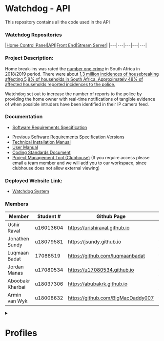 # Watchdog - API

This repository contains all the code used in the API

### Watchdog Repositories
|[Home Control Panel](https://github.com/COS301-SE-2020/Watchdog)|[API](https://github.com/COS301-SE-2020/Watchdog-API)|[Front End](https://github.com/COS301-SE-2020/Watchdog-FrontEnd)|[Stream Server](hhttps://github.com/COS301-SE-2020/Watchdog-Stream-Server)|
|---|---|---|---|---|

### Project Description:

Home break-ins was rated the [number one crime]( http://www.statssa.gov.za/publications/P0341/P03412018.pdf) in South Africa in 2018/2019 period. There were about [1,3 million incidences of housebreaking affecting 5,8% of households in South Africa. Approximately 48% of affected households reported incidences to the police.](http://www.statssa.gov.za/?p=12614)

Watchdog set out to increase the number of reports to the police by providing the home owner with real-time notifications of tangible evidence of when possible intruders have been identified in their IP camera feed.

### Documentation

* [Software Requirements Specification](https://drive.google.com/file/d/1D6Jx3BDj6xvC9bDXCHUg7lry4IerSvTl/view)

- [Previous Software Requirements Specification Versions](https://drive.google.com/drive/folders/1g7gR9nS8uDv7q-Nas4mgqkys7NiExaZ3?usp=sharing)
- [Technical Installation Manual](https://drive.google.com/file/d/1RbIdqNwSCoAh9eayC3P642kQt1qZFQ-0/view?usp=sharing)
- [User Manual](https://drive.google.com/file/d/1FnLfaTkhfTK44cwfXVDfh9R2VatEGOh5/view?usp=sharing)
- [Coding Standards Document](https://drive.google.com/file/d/1X4IsmHWHwBjvmg1aaUua1HiC6rs6w5pO/view?usp=sharing)
- [Project Management Tool (Clubhouse)](https://app.clubhouse.io/lynksolutions/stories) (If you require access please email a team member and we will add you to our workspace, since clubhouse does not allow external viewing)


### Deployed Website Link:
- [Watchdog System](https://lynksolutions.watchdog.thematthew.me)

### Members

|Member|Student #|Github Page|LinkedIn|
|------|---------|----|--------|
|Ushir Raval|u16013604|<https://urishiraval.github.io>| <https://www.linkedin.com/in/unraval/>|
|Jonathen Sundy|u18079581|<https://jsundy.github.io>|<https://www.linkedin.com/in/jonathen-sundy-79b33b168/>|
|Luqmaan Badat|17088519|<https://github.com/luqmaanbadat>|<https://www.linkedin.com/in/luqmaan-badat/>|
|Jordan Manas|u17080534|<https://u17080534.github.io>|<https://www.linkedin.com/in/jordan-manas-b822651aa/>|
|Aboobakr Kharbai|u18037306|<https://abubakrk.github.io>|<https://www.linkedin.com/in/aboobacker-kharbai-7a94961a9/>|
|Armin van Wyk|u18008632|<https://github.com/BigMacDaddy007>|<https://www.linkedin.com/in/armin-van-wyk-b714931a9/>|


<details>
<summary>
<h1>Profiles</h1>
</summary>

##### Ushir Raval

My exposure varies greatly from desktop applications to web based technologies, all in mostly a corporate “fintech” focused development environment. My skillset ranges from python development to web-based desktop applications using full stack technologies and my personal motto is “measure twice, cut once”. I prize scalable, robust and portable code above all else and intend to primarily contribute to the integration of various technologies such as the front-end to back-end communication etcetera.
##### Jonathan Sundy

I have been exposed to an event-driven system that adopted modern cloud architecture that was hosted on Heroku and used a subset of AWS. I will use this knowledge gained to pioneer the system to be loosely coupled that promotes independent events triggering different parts of the system. Hence, I am certain that I will be of great value to the development of the serverless architecture. I am not too coherent with AWS but am motivated and inspired to expand my knowledge!

##### Luqmaan Badat

I am a final year computer science student. I am adaptable, reliable and keen to learn new programming technologies. My interests are software engineering, artificial intelligence and web development. My skills range include web development, full stack development, Java development and using full stack development technologies like docker and circleci. I’ve been exposed to and worked on cloud-based solutions in the medical field. 

##### Jordan Manas

An avid student of the numerous fields found within Computer Science, with a concentration in the field of Artificial Intelligence. Also being well-versed in Web Development, I recognize that I am capable of fulfilling important roles in the given project. I have experience in developing projects that use almost all of the proposed technologies and am very confident that our final product will be one of quality.

##### Aboobakr Kharbai

My exposure ranges between desktop applications and web-based technologies. I am very reliable as well as trustworthy. I have a broad range of experience in backend development which includes database management systems, as well as experience in java development. I am one who is always steadfast in deadlines set out and will do anything in my capacity to ensure the work done is before the deadline and also of an industry standard.

##### Armin van Wyk

I have been involved in a multitude of projects inside and outside of the EBIT faculty. I have particular interest in front-end multimedia design to back-end REST API and hosting tasks. I have familiarity in databases both with and without SQ. I can use these skills in the request handling and data handling of our projects and ensure validated, clean and lightweight data.

</details>